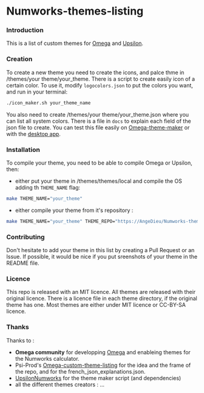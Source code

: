 # Numworks-themes-listing

### Introduction
This is a list of custom themes for [Omega](https://github.com/Omega-Numworks/Omega) and [Upsilon](https://github.com/UpsilonNumworks/Upsilon).

### Creation
To create a new theme you need to create the icons, and palce thme in /themes/your theme/your_theme.
There is a script to create easily icon of a certain color. To use it, modify `logocolors.json` to put the colors you want, and run in your terminal:
```bash
./icon_maker.sh your_theme_name
```

You also need to create /themes/your theme/your_theme.json where you can list all system colors. There is a file in `docs` to explain each field of the json file to create. 
You can test this file easily on [Omega-theme-maker](https://blog.mfriess.xyz/Omega-ThMkr/) or with the [desktop app](https://github.com/ArtichOwO/OmegaThemeMakerApp/releases).


### Installation
To compile your theme, you need to be able to compile Omega or Upsilon, then:
- either put your theme in /themes/themes/local and compile the OS adding th `THEME_NAME` flag:
```bash
make THEME_NAME="your_theme"
```
- either compile your theme from it's repository :
```bash
make THEME_NAME="your_theme" THEME_REPO="https://AngeDieu/Numworks-themes-listing"
```

### Contributing
Don't hesitate to add your theme in this list by creating a Pull Request or an Issue. If possible, it would be nice if you put sreenshots of your theme in the README file.

### Licence
This repo is released with an MIT licence.
All themes are released with their original licence. There is a licence file in each theme directory, if the original theme has one. Most themes are either under MIT licence or CC-BY-SA licence.

### Thanks
Thanks to :
- **Omega community** for developping [Omega](https://github.com/Omega-Numworks/Omega) and enableing themes for the Numworks calculator.
- Psi-Prod's [Omega-custom-theme-listing](https://github.com/Psi-Prod/Omega-custom-theme-Listing/blob/master/descriptions/french_index.json) for the idea and the frame of the repo, and for the french_json_explanations.json.
- [UpsilonNumworks](https://github.com/UpsilonNumworks/Upsilon/tree/upsilon-dev/themes) for the theme maker script (and dependencies)
- all the different themes creators :
...
